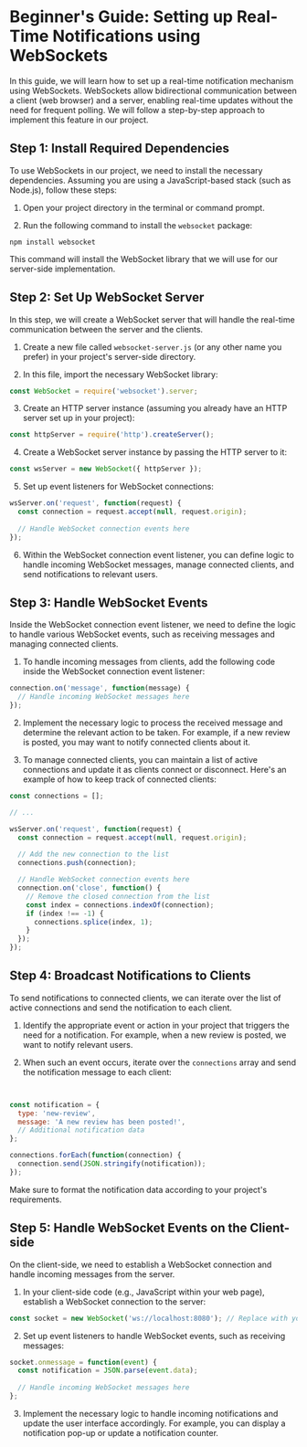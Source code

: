 # Beginner's Guide: Setting up Real-Time Notifications using WebSockets

In this guide, we will learn how to set up a real-time notification mechanism using WebSockets. WebSockets allow bidirectional communication between a client (web browser) and a server, enabling real-time updates without the need for frequent polling. We will follow a step-by-step approach to implement this feature in our project.

## Step 1: Install Required Dependencies
To use WebSockets in our project, we need to install the necessary dependencies. Assuming you are using a JavaScript-based stack (such as Node.js), follow these steps:

1. Open your project directory in the terminal or command prompt.

2. Run the following command to install the `websocket` package:
```shell
npm install websocket
```

This command will install the WebSocket library that we will use for our server-side implementation.

## Step 2: Set Up WebSocket Server
In this step, we will create a WebSocket server that will handle the real-time communication between the server and the clients.

1. Create a new file called `websocket-server.js` (or any other name you prefer) in your project's server-side directory.

2. In this file, import the necessary WebSocket library:
```javascript
const WebSocket = require('websocket').server;
```

3. Create an HTTP server instance (assuming you already have an HTTP server set up in your project):
```javascript
const httpServer = require('http').createServer();
```

4. Create a WebSocket server instance by passing the HTTP server to it:
```javascript
const wsServer = new WebSocket({ httpServer });
```

5. Set up event listeners for WebSocket connections:
```javascript
wsServer.on('request', function(request) {
  const connection = request.accept(null, request.origin);
  
  // Handle WebSocket connection events here
});
```

6. Within the WebSocket connection event listener, you can define logic to handle incoming WebSocket messages, manage connected clients, and send notifications to relevant users.

## Step 3: Handle WebSocket Events
Inside the WebSocket connection event listener, we need to define the logic to handle various WebSocket events, such as receiving messages and managing connected clients.

1. To handle incoming messages from clients, add the following code inside the WebSocket connection event listener:
```javascript
connection.on('message', function(message) {
  // Handle incoming WebSocket messages here
});
```

2. Implement the necessary logic to process the received message and determine the relevant action to be taken. For example, if a new review is posted, you may want to notify connected clients about it.

3. To manage connected clients, you can maintain a list of active connections and update it as clients connect or disconnect. Here's an example of how to keep track of connected clients:
```javascript
const connections = [];

// ...

wsServer.on('request', function(request) {
  const connection = request.accept(null, request.origin);
  
  // Add the new connection to the list
  connections.push(connection);

  // Handle WebSocket connection events here
  connection.on('close', function() {
    // Remove the closed connection from the list
    const index = connections.indexOf(connection);
    if (index !== -1) {
      connections.splice(index, 1);
    }
  });
});
```

## Step 4: Broadcast Notifications to Clients
To send notifications to connected clients, we can iterate over the list of active connections and send the notification to each client.

1. Identify the appropriate event or action in your project that triggers the need for a notification. For example, when a new review is posted, we want to notify relevant users.

2. When such an event occurs, iterate over the `connections` array and send the notification message to each client:
```javascript


const notification = {
  type: 'new-review',
  message: 'A new review has been posted!',
  // Additional notification data
};

connections.forEach(function(connection) {
  connection.send(JSON.stringify(notification));
});
```

Make sure to format the notification data according to your project's requirements.

## Step 5: Handle WebSocket Events on the Client-side
On the client-side, we need to establish a WebSocket connection and handle incoming messages from the server.

1. In your client-side code (e.g., JavaScript within your web page), establish a WebSocket connection to the server:
```javascript
const socket = new WebSocket('ws://localhost:8080'); // Replace with your server URL
```

2. Set up event listeners to handle WebSocket events, such as receiving messages:
```javascript
socket.onmessage = function(event) {
  const notification = JSON.parse(event.data);
  
  // Handle incoming WebSocket messages here
};
```

3. Implement the necessary logic to handle incoming notifications and update the user interface accordingly. For example, you can display a notification pop-up or update a notification counter.

